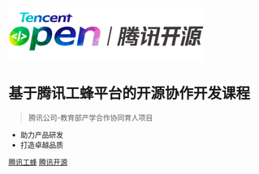 <!-- _coverpage.md -->

![logo](Ticon.png)

# 基于腾讯工蜂平台的开源协作开发课程

> 腾讯公司-教育部产学合作协同育人项目

- 助力产品研发 
- 打造卓越品质


[腾讯工蜂](https://git.code.tencent.com/)
[腾讯开源](https://opensource.tencent.com/)